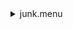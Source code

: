 <details><summary>junk.menu</summary><blockquote><pre><details><summary>all_wavelength_coronal_flat.cbk</summary><blockquote><pre><details><summary>setupFlat.rcp</summary><blockquote><pre>$${\color{red}red}$$ 
 diffuser  in 
$${\color{red}red}$$ 
 cover out 
$${\color{red}red}$$ 
 occ		out 
$${\color{red}red}$$ 
 shut	out 
$${\color{red}red}$$ 
 calib	out 
The above code block covers:0.00 minutes of camera integration + hardware moves and overhead</pre></blockquote></details><details><summary>setupDark.rcp</summary><blockquote><pre>$${\color{red}red}$$ 
 shut	in 
The above code block covers:0.00 minutes of camera integration + hardware moves and overhead</pre></blockquote></details><details><summary>dark_01wave_1beam_16sums_10rep_BOTH.rcp</summary><blockquote><pre>$${\color{red}red}$$ 
 shut	in 
$${\color{red}red}$$ 
 data	rcam	both	656.28	16 
$${\color{red}red}$$ 
 data	rcam	both	656.28	16 
$${\color{red}red}$$ 
 data	rcam	both	656.28	16 
$${\color{red}red}$$ 
 data	rcam	both	656.28	16 
$${\color{red}red}$$ 
 data	rcam	both	656.28	16 
$${\color{red}red}$$ 
 data	rcam	both	656.28	16 
$${\color{red}red}$$ 
 data	rcam	both	656.28	16 
$${\color{red}red}$$ 
 data	rcam	both	656.28	16 
$${\color{red}red}$$ 
 data	rcam	both	656.28	16 
$${\color{red}red}$$ 
 data	rcam	both	656.28	16 
The above code block covers:0.90 minutes of camera integration + hardware moves and overhead</pre></blockquote></details><details><summary>setupFlat.rcp</summary><blockquote><pre>$${\color{red}red}$$ 
 diffuser  in 
$${\color{red}red}$$ 
 cover out 
$${\color{red}red}$$ 
 occ		out 
$${\color{red}red}$$ 
 shut	out 
$${\color{red}red}$$ 
 calib	out 
The above code block covers:0.00 minutes of camera integration + hardware moves and overhead</pre></blockquote></details><details><summary>637_FW.rcp</summary><blockquote><pre>$${\color{red}red}$$ 
 prefilterrange 637 
The above code block covers:0.00 minutes of camera integration + hardware moves and overhead</pre></blockquote></details><details><summary>637_03wave_2beam_16sums_4rep_BOTH.rcp</summary><blockquote><pre>$${\color{red}red}$$ 
 data	rcam	both	 637.35	   16 
$${\color{red}red}$$ 
 data	rcam	both	 637.40	   16 
$${\color{red}red}$$ 
 data	rcam	both	 637.45	   16 
$${\color{red}red}$$ 
 data	tcam	both	 637.35	   16 
$${\color{red}red}$$ 
 data	tcam	both	 637.40	   16 
$${\color{red}red}$$ 
 data	tcam	both	 637.45	   16 
$${\color{red}red}$$ 
 data	rcam	both	 637.35	   16 
$${\color{red}red}$$ 
 data	rcam	both	 637.40	   16 
$${\color{red}red}$$ 
 data	rcam	both	 637.45	   16 
$${\color{red}red}$$ 
 data	tcam	both	 637.35	   16 
$${\color{red}red}$$ 
 data	tcam	both	 637.40	   16 
$${\color{red}red}$$ 
 data	tcam	both	 637.45	   16 
$${\color{red}red}$$ 
 data	rcam	both	 637.35	   16 
$${\color{red}red}$$ 
 data	rcam	both	 637.40	   16 
$${\color{red}red}$$ 
 data	rcam	both	 637.45	   16 
$${\color{red}red}$$ 
 data	tcam	both	 637.35	   16 
$${\color{red}red}$$ 
 data	tcam	both	 637.40	   16 
$${\color{red}red}$$ 
 data	tcam	both	 637.45	   16 
$${\color{red}red}$$ 
 data	rcam	both	 637.35	   16 
$${\color{red}red}$$ 
 data	rcam	both	 637.40	   16 
$${\color{red}red}$$ 
 data	rcam	both	 637.45	   16 
$${\color{red}red}$$ 
 data	tcam	both	 637.35	   16 
$${\color{red}red}$$ 
 data	tcam	both	 637.40	   16 
$${\color{red}red}$$ 
 data	tcam	both	 637.45	   16 
The above code block covers:2.17 minutes of camera integration + hardware moves and overhead</pre></blockquote></details><details><summary>670_FW.rcp</summary><blockquote><pre>$${\color{red}red}$$ 
 prefilterrange 670 
The above code block covers:0.00 minutes of camera integration + hardware moves and overhead</pre></blockquote></details><details><summary>670_03wave_2beam_16sums_4rep_BOTH.rcp</summary><blockquote><pre>$${\color{red}red}$$ 
 data	rcam	both	 670.11	   16 
$${\color{red}red}$$ 
 data	rcam	both	 670.16	   16 
$${\color{red}red}$$ 
 data	rcam	both	 670.21	   16 
$${\color{red}red}$$ 
 data	tcam	both	 670.11	   16 
$${\color{red}red}$$ 
 data	tcam	both	 670.16	   16 
$${\color{red}red}$$ 
 data	tcam	both	 670.21	   16 
$${\color{red}red}$$ 
 data	rcam	both	 670.11	   16 
$${\color{red}red}$$ 
 data	rcam	both	 670.16	   16 
$${\color{red}red}$$ 
 data	rcam	both	 670.21	   16 
$${\color{red}red}$$ 
 data	tcam	both	 670.11	   16 
$${\color{red}red}$$ 
 data	tcam	both	 670.16	   16 
$${\color{red}red}$$ 
 data	tcam	both	 670.21	   16 
$${\color{red}red}$$ 
 data	rcam	both	 670.11	   16 
$${\color{red}red}$$ 
 data	rcam	both	 670.16	   16 
$${\color{red}red}$$ 
 data	rcam	both	 670.21	   16 
$${\color{red}red}$$ 
 data	tcam	both	 670.11	   16 
$${\color{red}red}$$ 
 data	tcam	both	 670.16	   16 
$${\color{red}red}$$ 
 data	tcam	both	 670.21	   16 
$${\color{red}red}$$ 
 data	rcam	both	 670.11	   16 
$${\color{red}red}$$ 
 data	rcam	both	 670.16	   16 
$${\color{red}red}$$ 
 data	rcam	both	 670.21	   16 
$${\color{red}red}$$ 
 data	tcam	both	 670.11	   16 
$${\color{red}red}$$ 
 data	tcam	both	 670.16	   16 
$${\color{red}red}$$ 
 data	tcam	both	 670.21	   16 
The above code block covers:2.17 minutes of camera integration + hardware moves and overhead</pre></blockquote></details><details><summary>706_FW.rcp</summary><blockquote><pre>$${\color{red}red}$$ 
 prefilterrange 706 
The above code block covers:0.00 minutes of camera integration + hardware moves and overhead</pre></blockquote></details><details><summary>706_03wave_2beam_16sums_4rep_BLUE.rcp</summary><blockquote><pre>$${\color{red}red}$$ 
 data	rcam	blue	 706.13	   16 
$${\color{red}red}$$ 
 data	rcam	blue	 706.20	   16 
$${\color{red}red}$$ 
 data	rcam	blue	 706.27	   16 
$${\color{red}red}$$ 
 data	tcam	blue	 706.13	   16 
$${\color{red}red}$$ 
 data	tcam	blue	 706.20	   16 
$${\color{red}red}$$ 
 data	tcam	blue	 706.27	   16 
$${\color{red}red}$$ 
 data	rcam	blue	 706.13	   16 
$${\color{red}red}$$ 
 data	rcam	blue	 706.20	   16 
$${\color{red}red}$$ 
 data	rcam	blue	 706.27	   16 
$${\color{red}red}$$ 
 data	tcam	blue	 706.13	   16 
$${\color{red}red}$$ 
 data	tcam	blue	 706.20	   16 
$${\color{red}red}$$ 
 data	tcam	blue	 706.27	   16 
$${\color{red}red}$$ 
 data	rcam	blue	 706.13	   16 
$${\color{red}red}$$ 
 data	rcam	blue	 706.20	   16 
$${\color{red}red}$$ 
 data	rcam	blue	 706.27	   16 
$${\color{red}red}$$ 
 data	tcam	blue	 706.13	   16 
$${\color{red}red}$$ 
 data	tcam	blue	 706.20	   16 
$${\color{red}red}$$ 
 data	tcam	blue	 706.27	   16 
$${\color{red}red}$$ 
 data	rcam	blue	 706.13	   16 
$${\color{red}red}$$ 
 data	rcam	blue	 706.20	   16 
$${\color{red}red}$$ 
 data	rcam	blue	 706.27	   16 
$${\color{red}red}$$ 
 data	tcam	blue	 706.13	   16 
$${\color{red}red}$$ 
 data	tcam	blue	 706.20	   16 
$${\color{red}red}$$ 
 data	tcam	blue	 706.27	   16 
The above code block covers:2.17 minutes of camera integration + hardware moves and overhead</pre></blockquote></details><details><summary>761_FW.rcp</summary><blockquote><pre>$${\color{red}red}$$ 
 prefilterrange 761 
The above code block covers:0.00 minutes of camera integration + hardware moves and overhead</pre></blockquote></details><details><summary>761_03wave_2beam_16sums_4rep_BOTH.rcp</summary><blockquote><pre>$${\color{red}red}$$ 
 data	rcam	both	 761.04	   16 
$${\color{red}red}$$ 
 data	rcam	both	 761.10	   16 
$${\color{red}red}$$ 
 data	rcam	both	 761.16	   16 
$${\color{red}red}$$ 
 data	tcam	both	 761.04	   16 
$${\color{red}red}$$ 
 data	tcam	both	 761.10	   16 
$${\color{red}red}$$ 
 data	tcam	both	 761.16	   16 
$${\color{red}red}$$ 
 data	rcam	both	 761.04	   16 
$${\color{red}red}$$ 
 data	rcam	both	 761.10	   16 
$${\color{red}red}$$ 
 data	rcam	both	 761.16	   16 
$${\color{red}red}$$ 
 data	tcam	both	 761.04	   16 
$${\color{red}red}$$ 
 data	tcam	both	 761.10	   16 
$${\color{red}red}$$ 
 data	tcam	both	 761.16	   16 
$${\color{red}red}$$ 
 data	rcam	both	 761.04	   16 
$${\color{red}red}$$ 
 data	rcam	both	 761.10	   16 
$${\color{red}red}$$ 
 data	rcam	both	 761.16	   16 
$${\color{red}red}$$ 
 data	tcam	both	 761.04	   16 
$${\color{red}red}$$ 
 data	tcam	both	 761.10	   16 
$${\color{red}red}$$ 
 data	tcam	both	 761.16	   16 
$${\color{red}red}$$ 
 data	rcam	both	 761.04	   16 
$${\color{red}red}$$ 
 data	rcam	both	 761.10	   16 
$${\color{red}red}$$ 
 data	rcam	both	 761.16	   16 
$${\color{red}red}$$ 
 data	tcam	both	 761.04	   16 
$${\color{red}red}$$ 
 data	tcam	both	 761.10	   16 
$${\color{red}red}$$ 
 data	tcam	both	 761.16	   16 
The above code block covers:2.17 minutes of camera integration + hardware moves and overhead</pre></blockquote></details><details><summary>789_FW.rcp</summary><blockquote><pre>$${\color{red}red}$$ 
 prefilterrange 789 
The above code block covers:0.00 minutes of camera integration + hardware moves and overhead</pre></blockquote></details><details><summary>789_03wave_2beam_16sums_4rep_BOTH.rcp</summary><blockquote><pre>$${\color{red}red}$$ 
 data	rcam	both	 789.33	   16 
$${\color{red}red}$$ 
 data	rcam	both	 789.40	   16 
$${\color{red}red}$$ 
 data	rcam	both	 789.47	   16 
$${\color{red}red}$$ 
 data	tcam	both	 789.33	   16 
$${\color{red}red}$$ 
 data	tcam	both	 789.40	   16 
$${\color{red}red}$$ 
 data	tcam	both	 789.47	   16 
$${\color{red}red}$$ 
 data	rcam	both	 789.33	   16 
$${\color{red}red}$$ 
 data	rcam	both	 789.40	   16 
$${\color{red}red}$$ 
 data	rcam	both	 789.47	   16 
$${\color{red}red}$$ 
 data	tcam	both	 789.33	   16 
$${\color{red}red}$$ 
 data	tcam	both	 789.40	   16 
$${\color{red}red}$$ 
 data	tcam	both	 789.47	   16 
$${\color{red}red}$$ 
 data	rcam	both	 789.33	   16 
$${\color{red}red}$$ 
 data	rcam	both	 789.40	   16 
$${\color{red}red}$$ 
 data	rcam	both	 789.47	   16 
$${\color{red}red}$$ 
 data	tcam	both	 789.33	   16 
$${\color{red}red}$$ 
 data	tcam	both	 789.40	   16 
$${\color{red}red}$$ 
 data	tcam	both	 789.47	   16 
$${\color{red}red}$$ 
 data	rcam	both	 789.33	   16 
$${\color{red}red}$$ 
 data	rcam	both	 789.40	   16 
$${\color{red}red}$$ 
 data	rcam	both	 789.47	   16 
$${\color{red}red}$$ 
 data	tcam	both	 789.33	   16 
$${\color{red}red}$$ 
 data	tcam	both	 789.40	   16 
$${\color{red}red}$$ 
 data	tcam	both	 789.47	   16 
The above code block covers:2.17 minutes of camera integration + hardware moves and overhead</pre></blockquote></details><details><summary>802_FW.rcp</summary><blockquote><pre>$${\color{red}red}$$ 
 prefilterrange 802 
The above code block covers:0.00 minutes of camera integration + hardware moves and overhead</pre></blockquote></details><details><summary>802_03wave_2beam_16sums_4rep_BOTH.rcp</summary><blockquote><pre>$${\color{red}red}$$ 
 data	rcam	both	 802.35	   16 
$${\color{red}red}$$ 
 data	rcam	both	 802.41	   16 
$${\color{red}red}$$ 
 data	rcam	both	 802.47	   16 
$${\color{red}red}$$ 
 data	tcam	both	 802.35	   16 
$${\color{red}red}$$ 
 data	tcam	both	 802.41	   16 
$${\color{red}red}$$ 
 data	tcam	both	 802.47	   16 
$${\color{red}red}$$ 
 data	rcam	both	 802.35	   16 
$${\color{red}red}$$ 
 data	rcam	both	 802.41	   16 
$${\color{red}red}$$ 
 data	rcam	both	 802.47	   16 
$${\color{red}red}$$ 
 data	tcam	both	 802.35	   16 
$${\color{red}red}$$ 
 data	tcam	both	 802.41	   16 
$${\color{red}red}$$ 
 data	tcam	both	 802.47	   16 
$${\color{red}red}$$ 
 data	rcam	both	 802.35	   16 
$${\color{red}red}$$ 
 data	rcam	both	 802.41	   16 
$${\color{red}red}$$ 
 data	rcam	both	 802.47	   16 
$${\color{red}red}$$ 
 data	tcam	both	 802.35	   16 
$${\color{red}red}$$ 
 data	tcam	both	 802.41	   16 
$${\color{red}red}$$ 
 data	tcam	both	 802.47	   16 
$${\color{red}red}$$ 
 data	rcam	both	 802.35	   16 
$${\color{red}red}$$ 
 data	rcam	both	 802.41	   16 
$${\color{red}red}$$ 
 data	rcam	both	 802.47	   16 
$${\color{red}red}$$ 
 data	tcam	both	 802.35	   16 
$${\color{red}red}$$ 
 data	tcam	both	 802.41	   16 
$${\color{red}red}$$ 
 data	tcam	both	 802.47	   16 
The above code block covers:2.17 minutes of camera integration + hardware moves and overhead</pre></blockquote></details><details><summary>991_FW.rcp</summary><blockquote><pre>$${\color{red}red}$$ 
 prefilterrange 991 
The above code block covers:0.00 minutes of camera integration + hardware moves and overhead</pre></blockquote></details><details><summary>991_03wave_2beam_16sums_4rep_BOTH.rcp</summary><blockquote><pre>$${\color{red}red}$$ 
 data	rcam	both	 991.17	   16 
$${\color{red}red}$$ 
 data	rcam	both	 991.26	   16 
$${\color{red}red}$$ 
 data	rcam	both	 991.35	   16 
$${\color{red}red}$$ 
 data	tcam	both	 991.17	   16 
$${\color{red}red}$$ 
 data	tcam	both	 991.26	   16 
$${\color{red}red}$$ 
 data	tcam	both	 991.35	   16 
$${\color{red}red}$$ 
 data	rcam	both	 991.17	   16 
$${\color{red}red}$$ 
 data	rcam	both	 991.26	   16 
$${\color{red}red}$$ 
 data	rcam	both	 991.35	   16 
$${\color{red}red}$$ 
 data	tcam	both	 991.17	   16 
$${\color{red}red}$$ 
 data	tcam	both	 991.26	   16 
$${\color{red}red}$$ 
 data	tcam	both	 991.35	   16 
$${\color{red}red}$$ 
 data	rcam	both	 991.17	   16 
$${\color{red}red}$$ 
 data	rcam	both	 991.26	   16 
$${\color{red}red}$$ 
 data	rcam	both	 991.35	   16 
$${\color{red}red}$$ 
 data	tcam	both	 991.17	   16 
$${\color{red}red}$$ 
 data	tcam	both	 991.26	   16 
$${\color{red}red}$$ 
 data	tcam	both	 991.35	   16 
$${\color{red}red}$$ 
 data	rcam	both	 991.17	   16 
$${\color{red}red}$$ 
 data	rcam	both	 991.26	   16 
$${\color{red}red}$$ 
 data	rcam	both	 991.35	   16 
$${\color{red}red}$$ 
 data	tcam	both	 991.17	   16 
$${\color{red}red}$$ 
 data	tcam	both	 991.26	   16 
$${\color{red}red}$$ 
 data	tcam	both	 991.35	   16 
The above code block covers:2.17 minutes of camera integration + hardware moves and overhead</pre></blockquote></details><details><summary>1074_FW.rcp</summary><blockquote><pre>$${\color{red}red}$$ 
 prefilterrange 1074 
The above code block covers:0.00 minutes of camera integration + hardware moves and overhead</pre></blockquote></details><details><summary>1074_03wave_2beam_16sums_4rep_BOTH.rcp</summary><blockquote><pre>$${\color{red}red}$$ 
 data	rcam	both	1074.59	   16 
$${\color{red}red}$$ 
 data	rcam	both	1074.70	   16 
$${\color{red}red}$$ 
 data	rcam	both	1074.81	   16 
$${\color{red}red}$$ 
 data	tcam	both	1074.59	   16 
$${\color{red}red}$$ 
 data	tcam	both	1074.70	   16 
$${\color{red}red}$$ 
 data	tcam	both	1074.81	   16 
$${\color{red}red}$$ 
 data	rcam	both	1074.59	   16 
$${\color{red}red}$$ 
 data	rcam	both	1074.70	   16 
$${\color{red}red}$$ 
 data	rcam	both	1074.81	   16 
$${\color{red}red}$$ 
 data	tcam	both	1074.59	   16 
$${\color{red}red}$$ 
 data	tcam	both	1074.70	   16 
$${\color{red}red}$$ 
 data	tcam	both	1074.81	   16 
$${\color{red}red}$$ 
 data	rcam	both	1074.59	   16 
$${\color{red}red}$$ 
 data	rcam	both	1074.70	   16 
$${\color{red}red}$$ 
 data	rcam	both	1074.81	   16 
$${\color{red}red}$$ 
 data	tcam	both	1074.59	   16 
$${\color{red}red}$$ 
 data	tcam	both	1074.70	   16 
$${\color{red}red}$$ 
 data	tcam	both	1074.81	   16 
$${\color{red}red}$$ 
 data	rcam	both	1074.59	   16 
$${\color{red}red}$$ 
 data	rcam	both	1074.70	   16 
$${\color{red}red}$$ 
 data	rcam	both	1074.81	   16 
$${\color{red}red}$$ 
 data	tcam	both	1074.59	   16 
$${\color{red}red}$$ 
 data	tcam	both	1074.70	   16 
$${\color{red}red}$$ 
 data	tcam	both	1074.81	   16 
The above code block covers:2.17 minutes of camera integration + hardware moves and overhead</pre></blockquote></details><details><summary>1079_FW.rcp</summary><blockquote><pre>$${\color{red}red}$$ 
 prefilterrange 1079 
The above code block covers:0.00 minutes of camera integration + hardware moves and overhead</pre></blockquote></details><details><summary>1079_03wave_2beam_16sums_4rep_BOTH.rcp</summary><blockquote><pre>$${\color{red}red}$$ 
 data	rcam	both	1079.69	   16 
$${\color{red}red}$$ 
 data	rcam	both	1079.80	   16 
$${\color{red}red}$$ 
 data	rcam	both	1079.91	   16 
$${\color{red}red}$$ 
 data	tcam	both	1079.69	   16 
$${\color{red}red}$$ 
 data	tcam	both	1079.80	   16 
$${\color{red}red}$$ 
 data	tcam	both	1079.91	   16 
$${\color{red}red}$$ 
 data	rcam	both	1079.69	   16 
$${\color{red}red}$$ 
 data	rcam	both	1079.80	   16 
$${\color{red}red}$$ 
 data	rcam	both	1079.91	   16 
$${\color{red}red}$$ 
 data	tcam	both	1079.69	   16 
$${\color{red}red}$$ 
 data	tcam	both	1079.80	   16 
$${\color{red}red}$$ 
 data	tcam	both	1079.91	   16 
$${\color{red}red}$$ 
 data	rcam	both	1079.69	   16 
$${\color{red}red}$$ 
 data	rcam	both	1079.80	   16 
$${\color{red}red}$$ 
 data	rcam	both	1079.91	   16 
$${\color{red}red}$$ 
 data	tcam	both	1079.69	   16 
$${\color{red}red}$$ 
 data	tcam	both	1079.80	   16 
$${\color{red}red}$$ 
 data	tcam	both	1079.91	   16 
$${\color{red}red}$$ 
 data	rcam	both	1079.69	   16 
$${\color{red}red}$$ 
 data	rcam	both	1079.80	   16 
$${\color{red}red}$$ 
 data	rcam	both	1079.91	   16 
$${\color{red}red}$$ 
 data	tcam	both	1079.69	   16 
$${\color{red}red}$$ 
 data	tcam	both	1079.80	   16 
$${\color{red}red}$$ 
 data	tcam	both	1079.91	   16 
The above code block covers:2.17 minutes of camera integration + hardware moves and overhead</pre></blockquote></details><details><summary>setupDark.rcp</summary><blockquote><pre>$${\color{red}red}$$ 
 shut	in 
The above code block covers:0.00 minutes of camera integration + hardware moves and overhead</pre></blockquote></details>The above code block covers:20.42 minutes of camera integration + hardware moves and overhead</pre></blockquote></details></pre></blockquote></details>